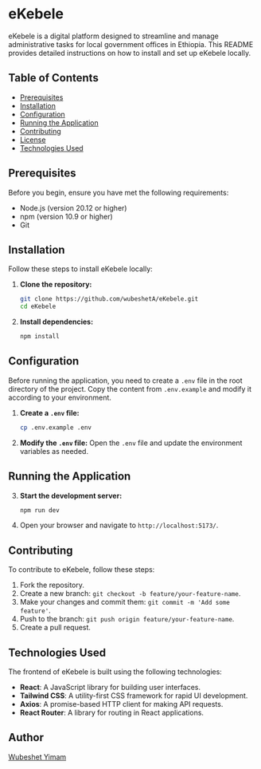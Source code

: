 # eKebele

eKebele is a digital platform designed to streamline and manage administrative tasks for local government offices in Ethiopia. This README provides detailed instructions on how to install and set up eKebele locally.

## Table of Contents
- [Prerequisites](#prerequisites)
- [Installation](#installation)
- [Configuration](#configuration)
- [Running the Application](#running-the-application)
- [Contributing](#contributing)
- [License](#license)
- [Technologies Used](#technologies-used)

## Prerequisites

Before you begin, ensure you have met the following requirements:
- Node.js (version 20.12 or higher)
- npm (version 10.9 or higher)
- Git

## Installation

Follow these steps to install eKebele locally:

1. **Clone the repository:**
    ```bash
    git clone https://github.com/wubeshetA/eKebele.git
    cd eKebele
    ```

2. **Install dependencies:**
    ```bash
    npm install
    ```

## Configuration

Before running the application, you need to create a `.env` file in the root directory of the project. Copy the content from `.env.example` and modify it according to your environment.

1. **Create a `.env` file:**
    ```bash
    cp .env.example .env
    ```

2. **Modify the `.env` file:**
    Open the `.env` file and update the environment variables as needed.

## Running the Application

3. **Start the development server:**
    ```bash
    npm run dev
    ```

4. Open your browser and navigate to `http://localhost:5173/`.

## Contributing

To contribute to eKebele, follow these steps:

1. Fork the repository.
2. Create a new branch: `git checkout -b feature/your-feature-name`.
3. Make your changes and commit them: `git commit -m 'Add some feature'`.
4. Push to the branch: `git push origin feature/your-feature-name`.
5. Create a pull request.

## Technologies Used

The frontend of eKebele is built using the following technologies:
- **React**: A JavaScript library for building user interfaces.
- **Tailwind CSS**: A utility-first CSS framework for rapid UI development.
- **Axios**: A promise-based HTTP client for making API requests.
- **React Router**: A library for routing in React applications.

## Author

[Wubeshet Yimam](https:linkein.com/in/wubeshet)